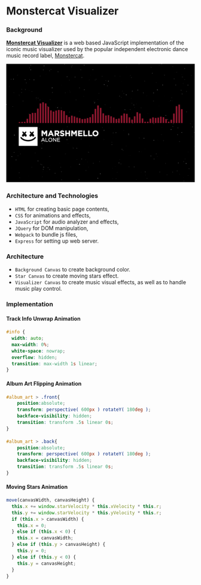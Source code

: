 # Monstercat Visualizer

### Background

**[Monstercat Visualizer][monstercat-visualizer]** is a web based JavaScript implementation of the iconic music visualizer used by the popular independent electronic dance music record label, [Monstercat][monstercat].

[monstercat-visualizer]: http://monstercat-visual.me/
[monstercat]: https://www.youtube.com/user/MonstercatMedia
![screenshot](/bin/assets/images/screenshot2.png)

### Architecture and Technologies

- `HTML` for creating basic page contents,
- `CSS` for animations and effects,
- `JavaScript` for audio analyzer and effects,
- `JQuery` for DOM manipulation,
- `Webpack` to bundle js files,
- `Express` for setting up web server.

### Architecture

- `Background Canvas` to create background color.
- `Star Canvas` to create moving stars effect.
- `Visualizer Canvas` to create music visual effects, as well as to handle music play control.

### Implementation

#### Track Info Unwrap Animation

``` CSS
#info {
  width: auto;
  max-width: 0%;
  white-space: nowrap;
  overflow: hidden;
  transition: max-width 1s linear;
}
```

#### Album Art Flipping Animation

``` CSS
#album_art > .front{
	position:absolute;
	transform: perspective( 600px ) rotateY( 180deg );
	backface-visibility: hidden;
	transition: transform .5s linear 0s;
}

#album_art > .back{
	position:absolute;
	transform: perspective( 600px ) rotateY( 180deg );
	backface-visibility: hidden;
	transition: transform .5s linear 0s;
}
```

#### Moving Stars Animation

``` Javascript
move(canvasWidth, canvasHeight) {
  this.x += window.starVelocity * this.xVelocity * this.r;
  this.y += window.starVelocity * this.yVelocity * this.r;
  if (this.x > canvasWidth) {
    this.x = 0;
  } else if (this.x < 0) {
    this.x = canvasWidth;
  } else if (this.y > canvasHeight) {
    this.y = 0;
  } else if (this.y < 0) {
    this.y = canvasHeight;
  }
}
```
